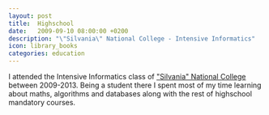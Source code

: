 ```yaml
---
layout: post
title:  Highschool
date:   2009-09-10 08:00:00 +0200
description: "\"Silvania\" National College - Intensive Informatics"
icon: library_books
categories: education
---
```


I attended the Intensive Informatics class of ["Silvania" National College][cns] between 2009-2013. Being a student there I spent most of my time learning about maths, algorithms and databases along with the rest of highschool mandatory courses.

[cns]: http://www.cnszalau.ro/
